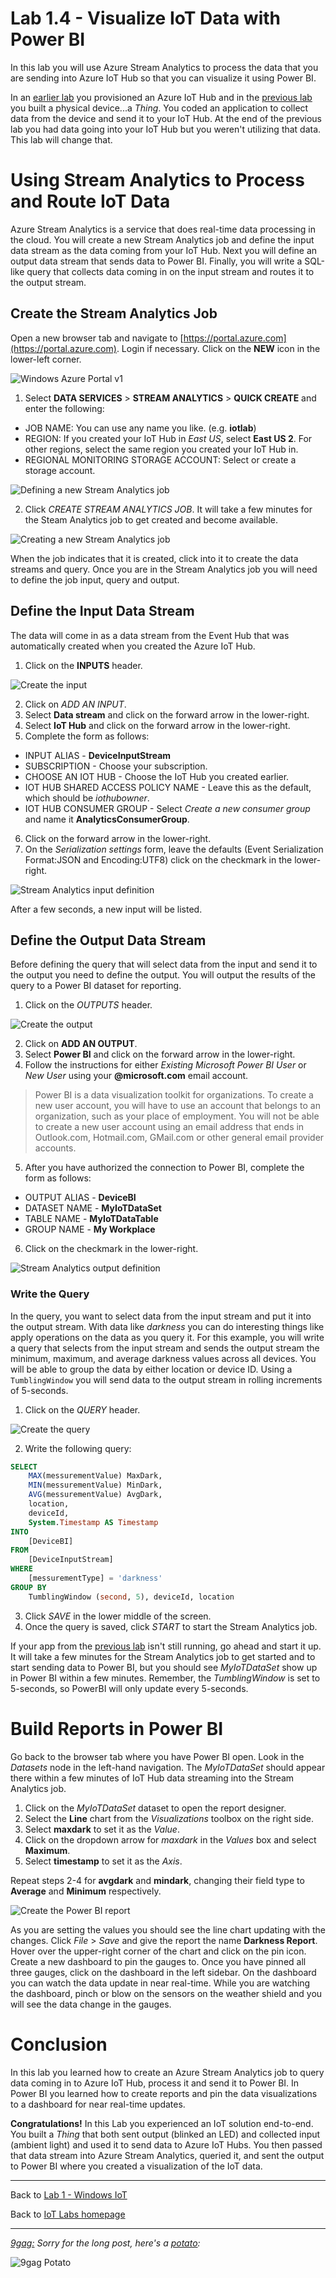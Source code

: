 # Lab 1.4 - Visualize IoT Data with Power BI

In this lab you will use Azure Stream Analytics to process the data that you are sending into Azure IoT Hub so that you can visualize it using Power BI.

In an [earlier lab](/content/lab-1-2-setting-up-an-azure-iot-hub.md) you provisioned an Azure IoT Hub and in the [previous lab](/content/lab-1-3-sending-telemetry-to-the-cloud.md) you built a physical device...a *Thing*. You coded an application to collect
data from the device and send it to your IoT Hub. At the end of the previous lab you had data going into your IoT Hub but you weren't utilizing that data. This lab will change that.

# Using Stream Analytics to Process and Route IoT Data
Azure Stream Analytics is a service that does real-time data processing in the cloud. You will create a new Stream Analytics job and define the 
input data stream as the data coming from your IoT Hub. Next you will define an output data stream that sends data to Power BI. Finally, you 
will write a SQL-like query that collects data coming in on the input stream and routes it to the output stream. 

## Create the Stream Analytics Job
Open a new browser tab and navigate to [https://portal.azure.com](https://portal.azure.com). Login if necessary. Click on the **NEW** icon in the lower-left corner.

![Windows Azure Portal v1](/images/photon_lab07_5.png)

1. Select **DATA SERVICES** > **STREAM ANALYTICS** > **QUICK CREATE** and enter the following:

 - JOB NAME: You can use any name you like. (e.g. **iotlab**)
 - REGION: If you created your IoT Hub in *East US*, select **East US 2**. For other regions, select the same region you created your IoT Hub in.
 - REGIONAL MONITORING STORAGE ACCOUNT: Select or create a storage account.

![Defining a new Stream Analytics job](/images/newasa.png)

2. Click *CREATE STREAM ANALYTICS JOB*. It will take a few minutes for the Steam Analytics job to get created and become available. 

![Creating a new Stream Analytics job](/images/asajobcreated.png)

When the job indicates that it is created, click into it to create the data streams and query. Once you are in the Stream Analytics job you will need to define the job input, query and output. 

## Define the Input Data Stream
The data will come in as a data stream from the Event Hub that was automatically created when you created the Azure IoT Hub. 

1. Click on the **INPUTS** header.

![Create the input](/images/asainputs.png)

2. Click on *ADD AN INPUT*.
3. Select **Data stream** and click on the forward arrow in the lower-right.
4. Select **IoT Hub** and click on the forward arrow in the lower-right.
5. Complete the form as follows:

 - INPUT ALIAS - **DeviceInputStream**
 - SUBSCRIPTION - Choose your subscription.
 - CHOOSE AN IOT HUB - Choose the IoT Hub you created earlier.
 - IOT HUB SHARED ACCESS POLICY NAME - Leave this as the default, which should be *iothubowner*.
 - IOT HUB CONSUMER GROUP - Select *Create a new consumer group* and name it **AnalyticsConsumerGroup**.

6. Click on the forward arrow in the lower-right.
7. On the *Serialization settings* form, leave the defaults (Event Serialization Format:JSON and Encoding:UTF8) click on the checkmark in the lower-right. 

![Stream Analytics input definition](/images/asainputform.png)

After a few seconds, a new input will be listed.

## Define the Output Data Stream
Before defining the query that will select data from the input and send it to the output you need to define the output. You will output the results of the query to a Power BI dataset for reporting.

1. Click on the *OUTPUTS* header.

![Create the output](/images/asaoutputs.png)

2. Click on **ADD AN OUTPUT**.
3. Select **Power BI** and click on the forward arrow in the lower-right.
4. Follow the instructions for either *Existing Microsoft Power BI User* or *New User* using your **@microsoft.com** email account.

<blockquote>
Power BI is a data visualization toolkit for organizations. To create a new user account, you will have to use an account that belongs to an 
organization, such as your place of employment. You will not be able to create a new user account using an email address that ends in 
Outlook.com, Hotmail.com, GMail.com or other general email provider accounts.
</blockquote>

5. After you have authorized the connection to Power BI, complete the form as follows:

 - OUTPUT ALIAS - **DeviceBI**
 - DATASET NAME - **MyIoTDataSet**
 - TABLE NAME - **MyIoTDataTable**
 - GROUP NAME - **My Workplace**

6. Click on the checkmark in the lower-right.

![Stream Analytics output definition](/images/asaoutputform.png)

### Write the Query
In the query, you want to select data from the input stream and put it into the output stream. With data like *darkness* you can do interesting things like apply operations on the data as you query it. For this example, you will write a query that selects from the input stream and sends the output stream the minimum, maximum, and average darkness values across all devices. You will be able to group the data by either location or device ID. Using a <code>TumblingWindow</code> you will send data to the output stream in rolling increments of 5-seconds.

1. Click on the *QUERY* header.

![Create the query](/images/asaquery.png)

2. Write the following query:

```sql
SELECT
    MAX(messurementValue) MaxDark,
    MIN(messurementValue) MinDark,
    AVG(messurementValue) AvgDark,
    location,
    deviceId,
    System.Timestamp AS Timestamp
INTO
    [DeviceBI]
FROM
    [DeviceInputStream]
WHERE
    [messurementType] = 'darkness'
GROUP BY
    TumblingWindow (second, 5), deviceId, location 
```

3. Click *SAVE* in the lower middle of the screen. 
4. Once the query is saved, click *START* to start the Stream Analytics job. 

If your app from the [previous lab](../sending-telemetry/) isn't still running, go ahead and start it up. It will take a few minutes for the Stream Analytics job to get started and to start sending data to Power BI, but you should see *MyIoTDataSet* show up in Power BI within a few minutes. Remember, the *TumblingWindow* is set to 5-seconds, so PowerBI will only update every 5-seconds.

# Build Reports in Power BI
Go back to the browser tab where you have Power BI open. Look in the *Datasets* node in the left-hand navigation. The *MyIoTDataSet* should appear there within a few minutes of IoT Hub data streaming into the Stream Analytics job. 

1. Click on the *MyIoTDataSet* dataset to open the report designer.
2. Select the **Line** chart from the *Visualizations* toolbox on the right side.
3. Select **maxdark** to set it as the *Value*.
4. Click on the dropdown arrow for *maxdark* in the *Values* box and select **Maximum**.
5. Select **timestamp** to set it as the *Axis*.

Repeat steps 2-4 for **avgdark** and **mindark**, changing their field type to **Average** and **Minimum** respectively.

![Create the Power BI report](/images/lab1_powerbi01.png)

As you are setting the values you should see the line chart updating with the changes. Click *File* > *Save* and give the report the name **Darkness Report**. Hover over the upper-right corner of the chart and click on the pin icon. Create a new dashboard to pin the gauges to. Once you have pinned all three gauges, click on the dashboard in the left sidebar. On the dashboard you can watch the data update in near real-time. While you are watching the dashboard, pinch or blow on the sensors on the weather shield and you will see the data change in the gauges.

# Conclusion
In this lab you learned how to create an Azure Stream Analytics job to query data coming in to Azure IoT Hub, process it and send it to Power BI. In Power BI you learned how to create reports and pin the data visualizations to a dashboard for near real-time updates.

**Congratulations!** In this Lab you experienced an IoT solution end-to-end. You built a *Thing* that both sent output (blinked an LED) and collected input (ambient light) and used it to send data to Azure IoT Hubs. You then passed that data stream into Azure Stream Analytics, queried it, and sent the output to Power BI where you created a visualization of the IoT data.

---

Back to [Lab 1 - Windows IoT](/content/lab-1-windows-iot.md)

Back to [IoT Labs homepage](/readme.md#labs)

---

*[9gag:](http://9gag.com/) Sorry for  the long post, here's a [potato](https://www.quora.com/What-does-Sorry-for-the-long-post-heres-a-potato-mean-in-9GAG):*

![9gag Potato](/images/potato06.jpg)

